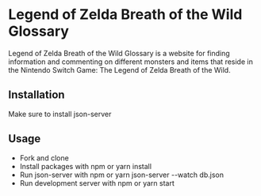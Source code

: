 # Legend of Zelda Breath of the Wild Glossary

Legend of Zelda Breath of the Wild Glossary is a website for finding information and commenting on different monsters and items that reside in the Nintendo Switch Game: The Legend of Zelda Breath of the Wild. 

## Installation

Make sure to install json-server


## Usage

* Fork and clone
* Install packages with npm or yarn install
* Run json-server with npm or yarn json-server --watch db.json
* Run development server with npm or yarn start